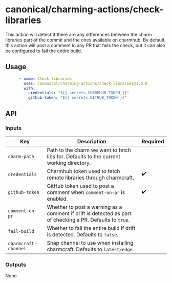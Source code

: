 # canonical/charming-actions/check-libraries

This action will detect if there are any differences between the charm libraries part of the commit
and the ones available on charmhub. By default, this action will post a comment in any PR that fails the check,
but it can also be configured to fail the entire build.

## Usage

```yaml
      - name: Check libraries
        uses: canonical/charming-actions/check-libraries@1.0.0
        with:
          credentials: "${{ secrets.CHARMHUB_TOKEN }}"
          github-token: "${{ secrets.GITHUB_TOKEN }}"
```

## API

### Inputs

| Key                  | Description                                                                                               | Required |
| -------------------- | --------------------------------------------------------------------------------------------------------- | -------- | 
| `charm-path`         | Path to the charm we want to fetch libs for. Defaults to the current working directory.                   |          |
| `credentials`        | Charmhub token used to fetch remote libraries through charmcraft.                                         | ✔️       |
| `github-token`       | GitHub token used to post a comment when `comment-on-pr` is enabled.                                      | ✔️       |
| `comment-on-pr`      | Whether to post a warning as a comment if drift is detected as part of checking a PR. Defaults to `true`. |          |
| `fail-build`         | Whether to fail the entire build if drift is detected. Defaults to `false`.                               |          |
| `charmcraft-channel` | Snap channel to use when installing charmcraft. Defaults to `latest/edge`.                                |          |


### Outputs

None